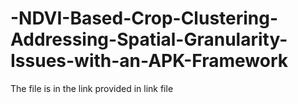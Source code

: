 # -NDVI-Based-Crop-Clustering-Addressing-Spatial-Granularity-Issues-with-an-APK-Framework
The file is in the link provided in link file
